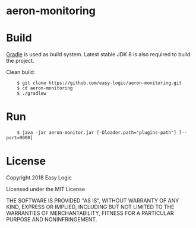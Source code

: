# aeron-monitoring

# Build

[Gradle](http://gradle.org/) is used as build system. Latest stable JDK 8 is also required to build
the project.

Clean build:

```shell
    $ git clone https://github.com/easy-logic/aeron-monitoring.git
    $ cd aeron-monitoring
    $ ./gradlew
```

# Run 

```shell
    $ java -jar aeron-monitor.jar [-Dloader.path="plugins-path"] [--port=9000]
```

# License 

Copyright 2018 Easy Logic

Licensed under the MIT License

THE SOFTWARE IS PROVIDED "AS IS", WITHOUT WARRANTY OF ANY KIND, EXPRESS OR
IMPLIED, INCLUDING BUT NOT LIMITED TO THE WARRANTIES OF MERCHANTABILITY,
FITNESS FOR A PARTICULAR PURPOSE AND NONINFRINGEMENT.
